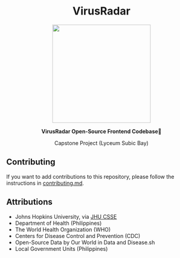 <div align="center">
<h1>VirusRadar</h1>
</div>
<a href="https://virusradar.net"><p align="center">
<img height=260 src="https://ik.imagekit.io/sbtimes/virusradar_logo_4ce652pk7.png"/>
</p></a>
<p align="center">
  <strong>VirusRadar Open-Source Frontend Codebase💉</strong><br />
  <p align="center">Capstone Project (Lyceum Subic Bay)</p>
</p>

## Contributing

If you want to add contributions to this repository, please follow the instructions in [contributing.md](./contributing.md).

## Attributions

- Johns Hopkins University, via [JHU CSSE](https://coronavirus.jhu.edu/map.html)
- Department of Health (Philippines)
- The World Health Organization (WHO)
- Centers for Disease Control and Prevention (CDC)
- Open-Source Data by Our World in Data and Disease.sh
- Local Government Units (Philippines)

